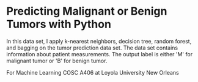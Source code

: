# Predicting Malignant or Benign Tumors with Python

In this data set, I apply k-nearest neighbors, decision tree, random forest, and bagging on the tumor prediction data set. The data set contains information about patient measurements. The output label is either 'M' for malignant tumor or 'B' for benign tumor. 

For Machine Learning COSC A406 at Loyola University New Orleans
